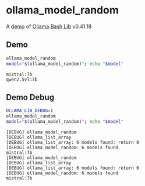 # ollama_model_random

A [demo](../README.md#demos) of [Ollama Bash Lib](https://github.com/attogram/ollama-bash-lib) v0.41.18

## Demo

```bash
ollama_model_random
model="$(ollama_model_random)"; echo "$model"
```
```
mistral:7b
qwen2.5vl:7b
```

## Demo Debug

```bash
OLLAMA_LIB_DEBUG=1
ollama_model_random
model="$(ollama_model_random)"; echo "$model"
```
```
[DEBUG] ollama_model_random
[DEBUG] ollama_list_array
[DEBUG] ollama_list_array: 6 models found: return 0
[DEBUG] ollama_model_random: 6 models found
mistral:7b
[DEBUG] ollama_model_random
[DEBUG] ollama_list_array
[DEBUG] ollama_list_array: 6 models found: return 0
[DEBUG] ollama_model_random: 6 models found
mistral:7b
```
